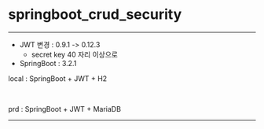 # springboot_crud_security

***


- JWT 변경 : 0.9.1 ->  0.12.3
  - secret key 40 자리 이상으로
- SpringBoot : 3.2.1

local : SpringBoot + JWT + H2  

<br/>

prd : SpringBoot + JWT + MariaDB

***
